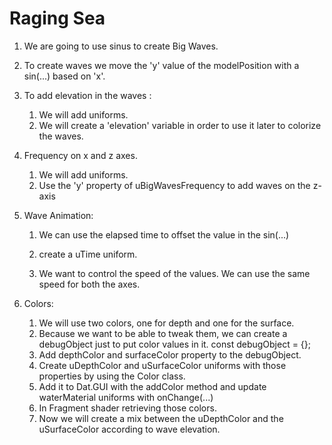 # Raging Sea

1. We are going to use sinus to create Big Waves.

2. To create waves we move the 'y' value of the modelPosition with a sin(...) based on 'x'.

3. To add elevation in the waves :

   1. We will add uniforms.
   2. We will create a 'elevation' variable in order to use it later to colorize the waves.

4. Frequency on x and z axes.

   1. We will add uniforms.
   2. Use the 'y' property of uBigWavesFrequency to add waves on the z-axis

5. Wave Animation:

   1. We can use the elapsed time to offset the value in the sin(...)
   2. create a uTime uniform.

   3. We want to control the speed of the values. We can use the same speed for both the axes.

6. Colors:
   1. We will use two colors, one for depth and one for the surface.
   2. Because we want to be able to tweak them, we can create a debugObject just to put color values in it.
      const debugObject = {};
   3. Add depthColor and surfaceColor property to the debugObject.
   4. Create uDepthColor and uSurfaceColor uniforms with those properties by using the Color class.
   5. Add it to Dat.GUI with the addColor method and update waterMaterial uniforms with onChange(...)
   6. In Fragment shader retrieving those colors.
   7. Now we will create a mix between the uDepthColor and the uSurfaceColor according to wave elevation.

